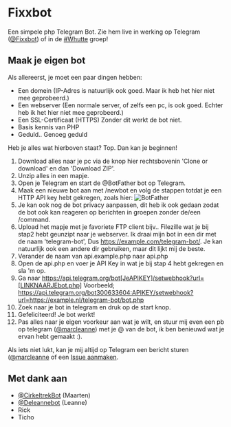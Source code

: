 # Fixxbot
Een simpele php Telegram Bot.
Zie hem live in werking op Telegram ([@Fixxbot](https://telegram.me/fixxbot)) of in de [#Whutte](https://telegram.me/whutte) groep!

## Maak je eigen bot
Als allereerst, je moet een paar dingen hebben:
- Een domein (IP-Adres is natuurlijk ook goed. Maar ik heb het hier niet mee geprobeerd.)
- Een webserver (Een normale server, of zelfs een pc, is ook goed. Echter heb ik het hier niet mee geprobeerd.)
- Een SSL-Certificaat (HTTPS) Zonder dit werkt de bot niet. 
- Basis kennis van PHP
- Geduld.. Genoeg geduld

Heb je alles wat hierboven staat? Top. Dan kan je beginnen!

1. Download alles naar je pc via de knop hier rechtsbovenin 'Clone or download' en dan 'Download ZIP'.
2. Unzip alles in een mapje.
3. Open je Telegram en start de @BotFather bot op Telegram.
4. Maak een nieuwe bot aan met /newbot en volg de stappen totdat je een HTTP API key hebt gekregen, zoals hier: 
![BotFather](http://i.imgur.com/msYJeqe.png)
5. Je kan ook nog de bot privacy aanpassen, dit heb ik ook gedaan zodat de bot ook kan reageren op berichten in groepen zonder de/een /command.
6. Upload het mapje met je favoriete FTP client bijv.. Filezille wat je bij stap2 hebt geunzipt naar je webserver. Ik draai mijn bot in een dir met de naam 'telegram-bot', Dus https://example.com/telegram-bot/. Je kan natuurlijk ook een andere dir gebruiken, maar dit lijkt mij de beste.
7. Verander de naam van api.example.php naar api.php
8. Open de api.php en voer je API Key in wat je bij stap 4 hebt gekregen en sla 'm op.
9. Ga naar https://api.telegram.org/bot[JeAPIKEY]/setwebhook?url=[LINKNAARJEbot.php] Voorbeeld; https://api.telegram.org/bot300633604:APIKEY/setwebhook?url=https://example.nl/telegram-bot/bot.php 
10. Zoek naar je bot in telegram en druk op de start knop.
11. Gefeliciteerd! Je bot werkt! 
12. Pas alles naar je eigen voorkeur aan wat je wilt, en stuur mij even een pb op telegram ([@marcleanne](https://telegram.me/marcleanne)) met je @ van de bot, ik ben benieuwd wat je ervan hebt gemaakt :).

Als iets niet lukt, kan je mij altijd op Telegram een bericht sturen ([@marcleanne](https://telegram.me/marcleanne) of een [Issue aanmaken](https://github.com/markimarc/Fixxbot/issues).

## Met dank aan

- [@CirkeltrekBot](https://github.com/Maartenwut/CirkeltrekBot) (Maarten)
- [@Deleannebot](https://telegram.me/deleannebot) (Leanne)
- Rick
- Ticho
